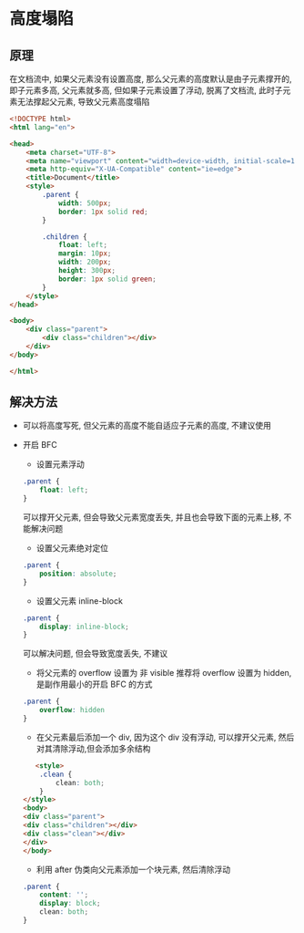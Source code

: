 # 高度塌陷

## 原理
在文档流中, 如果父元素没有设置高度, 那么父元素的高度默认是由子元素撑开的, 即子元素多高, 父元素就多高, 但如果子元素设置了浮动, 脱离了文档流, 此时子元素无法撑起父元素, 导致父元素高度塌陷

``` html
<!DOCTYPE html>
<html lang="en">

<head>
    <meta charset="UTF-8">
    <meta name="viewport" content="width=device-width, initial-scale=1.0">
    <meta http-equiv="X-UA-Compatible" content="ie=edge">
    <title>Document</title>
    <style>
        .parent {
            width: 500px;
            border: 1px solid red;
        }

        .children {
            float: left;
            margin: 10px;
            width: 200px;
            height: 300px;
            border: 1px solid green;
        }
    </style>
</head>

<body>
    <div class="parent">
        <div class="children"></div>
    </div>
</body>

</html>
```

## 解决方法
 + 可以将高度写死, 但父元素的高度不能自适应子元素的高度, 不建议使用
 + 开启 BFC
    + 设置元素浮动
    ```css
    .parent {
        float: left;
    }
    ```
    可以撑开父元素, 但会导致父元素宽度丢失, 并且也会导致下面的元素上移, 不能解决问题

    + 设置父元素绝对定位 
    ```css
    .parent {
        position: absolute;
    }
    ```

    + 设置父元素 inline-block
    ```css
    .parent {
        display: inline-block;
    }
    ```
    可以解决问题, 但会导致宽度丢失, 不建议

    + 将父元素的 overflow 设置为 非 visible
    推荐将 overflow 设置为 hidden, 是副作用最小的开启 BFC 的方式
    ```css
    .parent {
        overflow: hidden
    }
    ```

    + 在父元素最后添加一个 div, 因为这个 div 没有浮动, 可以撑开父元素, 然后对其清除浮动,但会添加多余结构
    ```html
       <style>
        .clean {
            clean: both;
        }
   </style>
   <body>
   <div class="parent">
   <div class="children"></div>
   <div class="clean"></div>
   </div>
   </body>
    ```
    + 利用 after 伪类向父元素添加一个块元素, 然后清除浮动
    ```css
    .parent {
        content: '';
        display: block;
        clean: both;
    }
    ```